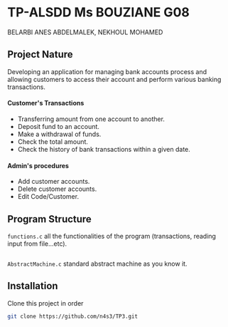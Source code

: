 # TP-ALSDD Ms BOUZIANE G08 
BELARBI ANES ABDELMALEK, NEKHOUL MOHAMED 


## Project Nature
Developing an application for managing bank accounts process and allowing 
customers to access their account and perform various banking transactions.

#### Customer's Transactions
-  Transferring amount from one account to another. 
-  Deposit fund to an account. 
-  Make a withdrawal of funds.  
-  Check the total amount.  
-  Check the history of bank transactions within a given date. 
#### Admin's procedures 
-  Add customer accounts.  
-  Delete customer accounts. 
-  Edit Code/Customer. 


## Program Structure



`functions.c` all the functionalities of the program (transactions, reading input from file...etc).
``` bash 

```

`AbstractMachine.c` standard abstract machine as you know it.


## Installation

Clone this project in order 

```bash
git clone https://github.com/n4s3/TP3.git
```
